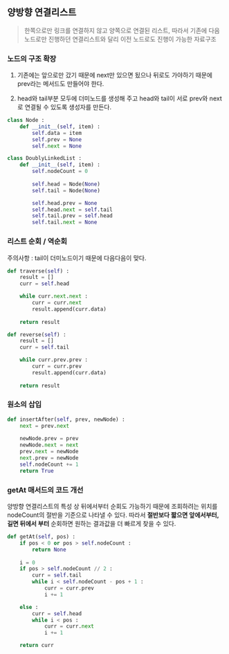 ## 양방향 연결리스트

> 한쪽으로만 링크를 연결하지 않고 양쪽으로 연결된 리스트, 
> 따라서 기존에 다음 노드로만 진행하던 연결리스트와 달리
> 이전 노드로도 진행이 가능한 자료구조

### 노드의 구조 확장 
1. 기존에는 앞으로만 갔기 때문에 next만 있으면 됬으나 뒤로도 가야하기 때문에 prev라는 메서드도 만들어야 한다. 

2. head와 tail부분 모두에 더미노드를 생성해 주고 head와 tail이 서로 prev와 next로 연결될 수 있도록 생성자를 만든다. 

```python
class Node : 
    def __init__(self, item) : 
        self.data = item
        self.prev = None
        self.next = None

class DoublyLinkedList : 
    def __init__(self, item) :
        self.nodeCount = 0
        
        self.head = Node(None)
        self.tail = Node(None)

        self.head.prev = None
        self.head.next = self.tail
        self.tail.prev = self.head
        self.tail.next = None
```

### 리스트 순회 / 역순회
주의사항 : tail이 더미노드이기 때문에 다음다음이 맞다. 
```python
def traverse(self) : 
    result = []
    curr = self.head

    while curr.next.next : 
        curr = curr.next
        result.append(curr.data)
    
    return result

def reverse(self) : 
    result = []
    curr = self.tail

    while curr.prev.prev : 
        curr = curr.prev
        result.append(curr.data)
    
    return result
```

### 원소의 삽입
```python
def insertAfter(self, prev, newNode) :
    next = prev.next
    
    newNode.prev = prev
    newNode.next = next
    prev.next = newNode
    next.prev = newNode
    self.nodeCount += 1
    return True
```

### getAt 매서드의 코드 개선
양방향 연결리스트의 특성 상 뒤에서부터 순회도 가능하기 때문에 
조회하려는 위치를 nodeCount의 절반을 기준으로 나타낼 수 있다. 
따라서 **절반보다 짧으면 앞에서부터, 길면 뒤에서 부터** 순회하면
원하는 결과값을 더 빠르게 찾을 수 있다. 

```python
def getAt(self, pos) : 
    if pos < 0 or pos > self.nodeCount : 
        return None
    
    i = 0
    if pos > self.nodeCount // 2 : 
        curr = self.tail
        while i < self.nodeCount - pos + 1 : 
            curr = curr.prev
            i += 1

    else : 
        curr = self.head
        while i < pos : 
            curr = curr.next 
            i += 1

    return curr
```
